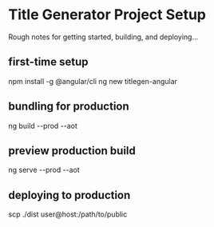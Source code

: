 # Title Generator Project Setup

Rough notes for getting started, building, and deploying...

## first-time setup

npm install -g @angular/cli
ng new titlegen-angular

## bundling for production

ng build --prod --aot

## preview production build

ng serve --prod --aot

## deploying to production

scp ./dist user@host:/path/to/public


